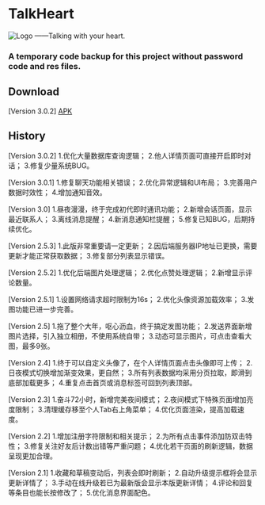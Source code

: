 # TalkHeart
![Logo](https://github.com/ysy950803/TalkHeart/blob/master/me_avatar_boy.png)
——Talking with your heart.

### A temporary code backup for this project without password code and res files.

## Download
[Version 3.0.2]
[APK](http://ysy950803.top/talk_heart/update/com.ysy.talkheart_v3.0.2.apk)

## History
[Version 3.0.2]
1.优化大量数据库查询逻辑；
2.他人详情页面可直接开启即时对话；
3.修复少量系统BUG。

[Version 3.0.1]
1.修复聊天功能相关错误；
2.优化异常逻辑和UI布局；
3.完善用户数据时效性；
4.增加通知音效。

[Version 3.0]
1.昼夜漫漫，终于完成初代即时通讯功能；
2.新增会话页面，显示最近联系人；
3.离线消息提醒；
4.新消息通知栏提醒；
5.修复已知BUG，后期持续优化。

[Version 2.5.3]
1.此版非常重要请一定更新；
2.因后端服务器IP地址已更换，需要更新才能正常获取数据；
3.修复部分列表显示错误。

[Version 2.5.2]
1.优化后端图片处理逻辑；
2.优化点赞处理逻辑；
2.新增显示评论数量。

[Version 2.5.1]
1.设置网络请求超时限制为16s；
2.优化头像资源加载效率；
3.发图功能已进一步完善。

[Version 2.5]
1.拖了整个大年，呕心沥血，终于搞定发图功能；
2.发送界面新增图片选择，引入独立相册，不使用系统自带；
3.动态可显示图片，可点击查看大图，最多9张。

[Version 2.4]
1.终于可以自定义头像了，在个人详情页面点击头像即可上传；
2.日夜模式切换增加渐变效果，更自然；
3.所有列表数据均采用分页拉取，即滑到底部加载更多；
4.重复点击首页或消息标签可回到列表顶部。

[Version 2.3]
1.奋斗72小时，新增完美夜间模式；
2.夜间模式下特殊页面增加亮度限制；
3.清理缓存移至个人Tab右上角菜单；
4.优化页面渲染，提高加载速度。

[Version 2.2]
1.增加注册字符限制和相关提示；
2.为所有点击事件添加防双击特性；
3.修复关注好友后计数出错等严重问题；
4.优化若干页面的刷新逻辑，数据呈现更加合理。

[Version 2.1]
1.收藏和草稿变动后，列表会即时刷新；
2.自动升级提示框将会显示更新详情了；
3.手动在线升级若已为最新版会显示本版更新详情；
4.评论和回复等条目也能长按修改了；
5.优化消息界面配色。
